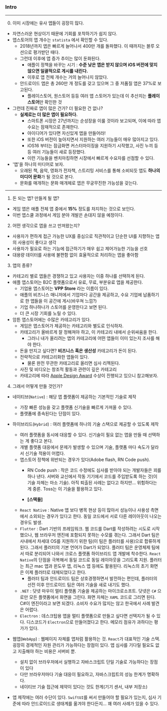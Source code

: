 ### Intro
---

0. 이미 시장에는 유사 앱들이 굉장히 많다.

- 자연스러운 현상이기 때문에 기회를 포착하기가 쉽지 않다.
- 앱스토어의 앱 개수는 `statista` 에서 확인할 수 있다.
    + 2018년까지 앱은 빠르게 늘어나서 400만 개를 돌파했다. 이 때까지는 블루 오션으로 평가받던 때다.
    + 그런데 이후에 앱 증가 추이는 많이 둔화된다.
        * 애플이 정책을 바꾸는 시기 : **수준 낮은 앱은 받지 않으며 iOS 버전에 맞지 않으면 일괄적으로 게시를 내린다.**
        * 이후로 앱 전체 개수는 거의 늘어나지 않았다.
    + 안드로이드 앱은 총 260만 개 정도를 갖고 있으며 그 중 저품질 앱은 37%로 보고된다.
        * 플레이스토어, 원스토어 등등 여러 앱 스토어가 있는데 이 추산치는 **플레이스토어**만 확인한 것
- 그런데 진짜로 앱이 많은 건가? 더 필요한 건 없나?
    + **실제로는 더 많은 앱이 필요하다.**
        * 스마트폰 시장은 27년까지는 순성장을 이룰 것이라 보고되며, 이에 따라 앱 수요는 잠재적으로 존재한다.
        * 아이디어가 있다면 자신있게 앱을 만들어라!
        * 또한 iOS 버전이 높아지면서 지원하는 여러 기능들이 매우 많아지고 있다.
        * iOS16 부터는 잠금화면 커스터마이징을 지원하기 시작했고, 사진 누끼 등등 여러 기능들이 새로 등장했다.
        * 이런 기능들을 벤치마킹하면 시장에서 빠르게 수요자를 선점할 수 있다.
- '앱'을 하나의 미디어로 보자.
    + 오래된 책, 음악, 영화가 전자책, 스트리밍 서비스를 통해 소비되듯 앱도 **하나의 미디어 문화**가 될 것으로 본다.
    + 문화를 매개하는 문화 매개체로 앱은 무궁무진한 가능성을 갖는다.

---

1. 돈 되는 앱? 만들게 될 앱?

- 게임 앱은 애플 전체 앱 중에서 **15%** 정도를 차지하는 것으로 보인다.
- 이번 앱스쿨 과정에서 게임 분야 개발은 손대지 않을 예정이다.

2. 어떤 생각으로 앱을 쓰고 만져왔는지?

- 사용자가 편하게 접근 가능한 UX를 중심으로 직관적이고 단순한 UI를 지향하는 앱의 사용성이 좋다고 생각
- 사용자가 필요로 하는 기능에 접근하기가 매우 쉽고 제어가능한 기능을 선호
- 대용량 데이터를 사용에 불편함 없이 효율적으로 처리하는 앱을 좋아함


3. 앱의 종류?

- 카테고리 별로 앱들은 경쟁하고 있고 사용자는 이중 하나를 선택하게 된다.
- 애플 앱스토어는 B2C 플랫폼으로서 유료, 무료, 부분유료 앱을 제공한다.
    + 기업용 앱스토어는 **VPP Store** 라는 이름이 있다.
    + 애플의 비즈니스 매니저에서 기업마다 공간을 제공하고, 수요 기업에 납품하기로 한 앱들을 이 공간에 게시(바우쳐 느낌?)
    + 기업 하나하나가 스토어를 운영한다고 보면 된다.
    + 더 큰 시장 기회를 노릴 수 있다.
- 암튼 앱스토어에는 수많은 카테고리가 있다.
    + 게임은 앱스토어가 제공하는 카테고리와 별도로 인식하자.
    + 카테고리가 올바르게 잘 정해져야 하고, 이 카테고리 내에서 순위싸움을 한다.
        * 그러니 내가 올리려는 앱의 카테고리에 어떤 앱들이 이미 있는지 조사를 해야 한다.
    + 돈을 만지고 싶다면? **비즈니스 혹은 생산성** 카테고리가 돈이 된다.
    + 전략적으로 카테고리화한 앱들이 있다.
        * 물론 완전 무관한 카테고리로 올리면 심사 리젝된다.
    + 사진 및 비디오는 창조적 활동과 관련이 깊은 카테고리
    + 카테고리에 따라 [Apple Design Award](https://developer.apple.com/kr/design/awards/) 수상이 진행되고 있으니 참고해보자.

4. 그래서 어떻게 만들 것인가?

- 네이티브(`Native`) : 해당 앱 플랫폼이 제공하는 기본적인 기술로 제작
    + 가장 빠른 성능을 갖고 플랫폼 신기술을 빠르게 가져올 수 있다.
    + 플랫폼에 종속된다는 단점이 있다.
- 하이브리드(`Hybrid`) : 여러 플랫폼에 하나의 기술 스택으로 제공할 수 있도록 제작
    + 여러 플랫폼을 동시에 대응할 수 있다. 신기술이 필요 없는 앱을 만들 때 선택하는 게 좋다고 본다.
    + 개별 플랫폼 대응에서 문제가 발생할 수 있으며 기술, 플랫폼 마다 속도가 달라서 신기술 적용이 어렵다.
    + 앱스토어 정책에 위반되는 경우가 있다(Adobe flash, RN Code push).
        * RN Code push : 작은 코드 수정에도 심사를 받아야 되는 개발자들은 꾀를 하나 낸다. 서버와 교신에서 작동 기기에서 코드를 주입받도록 하는 것(이 기술 자체는 마소 기술). 아직 퇴출된 사례는 없다고 하지만... 위험하다는 게 중론. Toss는 이 기술을 활용하고 있다.
    
        * **[스택들]**
    + `React Native` : Native 앱 보다 병목 현상 등이 많아서 성능이나 사용성 측면에서 소외되는 경우가 있다고 한다. 동일 코드에서 서로 다른 레이아웃이 나오는 경우도 발생.
    + `Flutter` : Dart 기반의 프레임워크. 웹 코드를 Dart를 작성하려는 시도로 시작했으나, 웹 브라우저 엔진에 포함되지 못하는 수모를 겪는다. 그래서 Dart 팀은 사내에서 차세대 OS를 지원하기 위한 팀(이 팀은 플러터를 사용)으로 합류하게 된다. 그래서 플러터의 기본 언어가 Dart가 되었다. 플러터 팀은 운영체제 팀에서 따로 분리되어 나와서 크로스 플랫폼 하이브리드 앱 개발에 착수한다. `React Native`의 단점을 극복해서 동일 코드로 동일 레이아웃을 그리도록 지원. 플러터는 최근 mac 앱과 윈도우 앱, 리눅스 앱 등에도 활용된다. 리눅스의 초기 화면은 이제 플러터로 대체되었다고 한다.
        * 플러터 팀과 안드로이드 팀은 상호경쟁하면서 발전하는 편인데, 플러터의 선전 이후 안드로이드 팀은 여러 기술을 새로 내기도 했다.
    + `.NET` : 닷넷 마우이 멀티 플랫폼 기술을 제공하는 마이크로소프트. 닷넷은 `C#` 으로만 모든 플랫폼에서 화면을 그린다. 화면 자체는 `XAML` 코드로 그리면 된다. C#이 엔진이라고 보면 되겠다. 소비자 수요가 많지는 않고 한국에서 사례 발견은 어렵다.
    + `Electron` : 데스크탑용 앱을 멀티 플랫폼으로 만들고 싶다면 선택지가 될 수 있다. 디스코드가 `Electron`으로 만들어졌다고 한다. 메모리 점유가 과하다는 평가가 있다.
- 웹앱(`WebApp`) : 웹페이지 자체를 앱처럼 활용하는 것. `React`가 대표적인 기술 스택. 굉장히 경제적인 자원 관리가 가능하다는 장점이 있다. 앱 심사를 기다릴 필요도 없고 지출해야 하는 비용은 서버비 뿐.
    + 설치 없이 브라우저에서 실행하고 자바스크립트 단일 기술로 가능하다는 장점이 있다
    + 다만 브라우저마다 기술 대응이 필요하고, 자바스크립트의 성능 한계가 명확하다.
    + 네이티브 기술 접근에 제약이 있다는 것도 한계(기기 센서, 내부 저장소)
    
- 앱 제작에는 여러 수단이 있다. `SwiftUI`를 써서 만들어야 할 필요가 있는지, 심사 기준에 따라 안드로이드로 생태계를 옮겨야 한다든지... 꽤 여러 사례가 있을 수 있다.

     